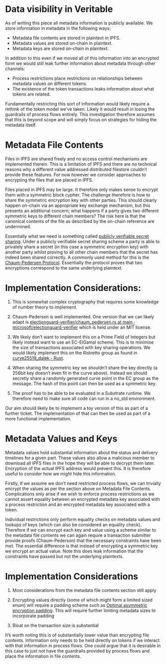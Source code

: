# Data visibility in Veritable

As of writing this piece all metadata information is publicly available. We store information in metadata in the following ways:

- Metadata file contents are stored in plaintext in IPFS.
- Metadata values are stored on-chain in plaintext.
- Metadata keys are stored on-chain in plaintext.

In addition to this even if we moved all of this information into an encrypted form we would still leak further information about metadata through other channels:

- Process restrictions place restrictions on relationships between metadata values on different tokens.
- The existence of the token transactions leaks information about what tokens are related.

Fundamentally restricting this sort of information would likely require a rethink of the token model we’ve taken. Likely it would result in losing the guardrails of process flows entirely. This investigation therefore assumes that this is beyond scope and will simply focus on strategies for hiding the metadata itself.

# Metadata File Contents

Files in IPFS are shared freely and no access control mechanisms are implemented therein. This is a limitation of IPFS and there are no technical reasons why a different value addressed distributed filestore couldn’t provide these features. For now however we consider approaches to encrypting the files that are placed in IPFS.

Files placed in IPFS may be large. It therefore only makes sense to encrypt them with a symmetric block cypher. The challenge therefore is how to share the symmetric encryption key with other parties. This should clearly happen on-chain via an appropriate key exchange mechanism, but this presents an additional concern; what happens if a party gives two different symmetric keys to different chain members? The risk here is that the canonical contents of the file as described by the on-chain reference are undermined.

Essentially what we need is something called [publicly verifiable secret sharing](https://en.wikipedia.org/wiki/Publicly_Verifiable_Secret_Sharing). Under a publicly verifiable secret sharing scheme a party is able to privately share a secret (in this case a symmetric encryption key) with another party whilst proving to all other chain members that the secret has indeed been shared correctly. A commonly used method for this is the [Chaum-Pedersen Protocol](https://chaum.com/wp-content/uploads/2021/12/Wallet_Databases.pdf). Essentially the protocol proves that two encryptions correspond to the same underlying plaintext.

# Implementation Considerations:

1. This is somewhat complex cryptography that requires some knowledge of number theory to implement.

2. Chaum-Pederson is well implemented. One version that we can likely adapt is [electionguard-verifier/chaum_pedersen.rs at main · microsoft/electionguard-verifier](https://github.com/microsoft/electionguard-verifier/blob/main/src/crypto/chaum_pedersen.rs) which is held under an MIT license.

3. We likely don’t want to implement this on a Prime Field of Integers but likely instead want to use an EC-ElGamal scheme. This is to minimise the size of transactions associated with key sharing operations. We would likely implement this on the Ristretto group as found in [curve25519_dalek - Rust](https://doc.dalek.rs/curve25519_dalek).

4. When sharing the symmetric key we shouldn’t share the key directly (a 256bit key doesn’t even fit in the curve above). Instead we should secretly share a randomly generated curve point in the EC group as the message. The hash of this point can then be used as a symmetric key.

5. The proof has to be able to be evaluated in a Substrate runtime. We therefore need to make sure all code can run in a no_std environment.

Our aim should likely be to implement a toy version of this as part of a further ticket. The implementation of that can then be used as part of a more functional implementation.

# Metadata Values and Keys

Metadata values hold substantial information about the status and delivery timelines for a given part. These values also allow a malicious member to download all IPFS files in the hope they will be able to decrypt them later. Encryption of the actual IPFS address would prevent this. It is therefore useful to consider how we might hide this information.

Firstly, if we assume we don’t need restricted process flows, we can trivially encrypt the values as per the section above on Metadata File Contents. Complications only arise if we wish to enforce process restrictions as we cannot assert equality between an encrypted metadata key associated with a process restriction and an encrypted metadata key associated with a token.

Individual restrictions only perform equality checks on metadata values and lookups of keys (which can also be considered an equality check). Therefore if we can encrypt each key and value using a scheme similar to the metadata file contents we can again require a transaction submitter provide proofs (Chaum-Pederson) that the necessary constraints have been met. The essential difference is that instead of encrypting a symmetric key we encrypt an actual value. Note this does leak information that the constraints have passed but not the underlying plaintexts.

# Implementation Considerations

1. Most considerations from the metadata file contents section still apply

2. Encrypting values directly (some of which might form a limited sized enum) will require a padding scheme such as [Optimal asymmetric encryption padding](https://en.wikipedia.org/wiki/Optimal_asymmetric_encryption_padding). This will require further limiting metadata sizes to incorporate padding

3. Bloat on the transaction size is substantial

It’s worth noting this is of substantially lower value than encrypting file contents. Information only needs to be held directly on tokens if we interact with that information in process flows. One could argue that it is desirable in this case to just not have the guardrails provided by process flows and place the information in file contents.

